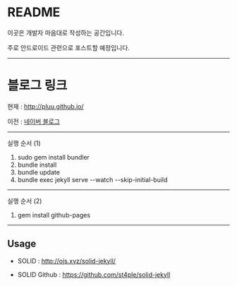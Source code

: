 # README

이곳은 개발자 마음대로 작성하는 공간입니다.

주로 안드로이드 관련으로 포스트할 예정입니다.

- - -

# 블로그 링크

현재 : http://pluu.github.io/

이전 : [네이버 블로그](http://blog.naver.com/pluulove84)

- - -

실행 순서 (1)

1. sudo gem install bundler
2. bundle install
3. bundle update
4. bundle exec jekyll serve --watch --skip-initial-build

- - -

실행 순서 (2)

1. gem install github-pages

- - -

## Usage
- SOLID : http://ojs.xyz/solid-jekyll/

- SOLID Github : https://github.com/st4ple/solid-jekyll
